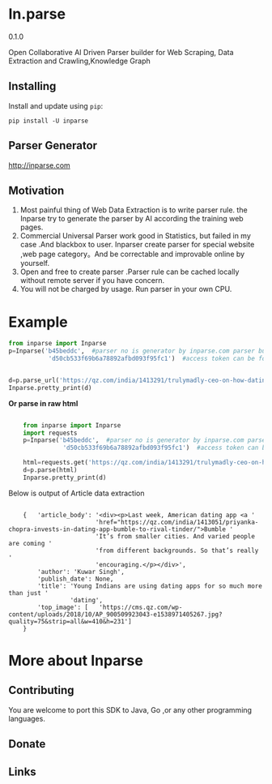 
In.parse
=========
0.1.0


Open Collaborative AI Driven Parser builder for Web Scraping, Data Extraction and Crawling,Knowledge Graph


Installing
----------

Install and update using ``pip``:

`pip install -U inparse`


Parser Generator 
-----------------

http://inparse.com




Motivation
----------
1. Most painful thing of Web Data Extraction is to write parser rule. the Inparse try to 
generate the parser by AI according the training web pages.
2. Commercial Universal Parser work good in Statistics, but failed in my case .And blackbox to user. 
Inparser create parser for special website ,web page category。And be correctable and improvable online by yourself.
3. Open and free to create parser .Parser rule can be cached locally without remote server 
if you have concern.  
4. You will not be charged by usage. Run parser in your own CPU. 
 



Example
===============================





```python
from inparse import Inparse
p=Inparse('b45beddc',  #parser no is generator by inparse.com parser builder.
           'd50cb533f69b6a78892afbd093f95fc1')  #access token can be found in your user page  .


d=p.parse_url('https://qz.com/india/1413291/trulymadly-ceo-on-how-dating-apps-like-bumble-india-must-localise/')
Inparse.pretty_print(d)

```


**Or parse in raw html**

```python

    from inparse import Inparse
    import requests
    p=Inparse('b45beddc',  #parser no is generator by inparse.com parser builder.
               'd50cb533f69b6a78892afbd093f95fc1')  #access token can be found in your user page  .

    html=requests.get('https://qz.com/india/1413291/trulymadly-ceo-on-how-dating-apps-like-bumble-india-must-localise/').text
    d=p.parse(html)
    Inparse.pretty_print(d)

```

Below is output of Article data extraction 

```

    {   'article_body': '<div><p>Last week, American dating app <a '
                        'href="https://qz.com/india/1413051/priyanka-chopra-invests-in-dating-app-bumble-to-rival-tinder/">Bumble '
                        'It’s from smaller cities. And varied people are coming '
                        'from different backgrounds. So that’s really '
                        'encouraging.</p></div>',
        'author': 'Kuwar Singh',
        'publish_date': None,
        'title': 'Young Indians are using dating apps for so much more than just '
                 'dating',
        'top_image': [   'https://cms.qz.com/wp-content/uploads/2018/10/AP_900509923043-e1538971405267.jpg?quality=75&strip=all&w=410&h=231']
    }

```



More about Inparse
===============

      

Contributing
------------
You are welcome to port this SDK to Java, Go ,or any other programming languages.

Donate
------


Links
-----
